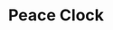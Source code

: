 ---
title: Peace Clock
ongoing: false
years: 2019
link: https://v1.left.gallery/peace-clock/index.html
description: >
  Software development of a peace clock screensaver designed by [Zak Jensen](https://zakjensen.com/). Included in [Der Zyklus: Formenverwandler](https://left.gallery/exhibition/der-zyklus-formenverwandler), a show curated by Sam Hart and Harm van den Dorpel at Full Node Berlin.
---
